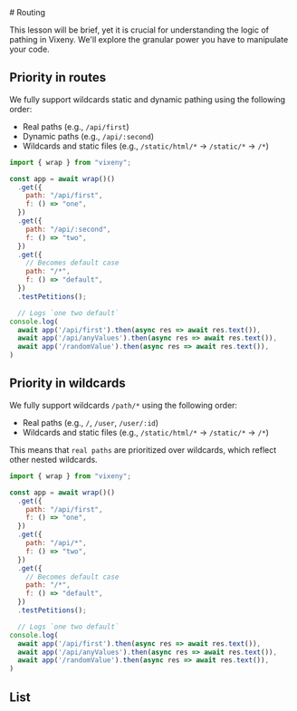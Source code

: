<script>

 import ListOfComponents from '$lib/components/listofEssential.svelte';
import Prisma from '$lib/components/Prisma.md';

</script>
<Prisma />
# Routing

This lesson will be brief, yet it is crucial for understanding the logic of
pathing in Vixeny. We'll explore the granular power you have to manipulate your
code.

## Priority in routes

<object type="image/svg+xml" data="/d2/routes.svg"></object>

We fully support wildcards static and dynamic pathing using the following order:

- Real paths (e.g., `/api/first`)
- Dynamic paths (e.g., `/api/:second`)
- Wildcards and static files (e.g., `/static/html/*` -> `/static/*` -> `/*`)

```js
import { wrap } from "vixeny";

const app = await wrap()()
  .get({
    path: "/api/first",
    f: () => "one",
  })
  .get({
    path: "/api/:second",
    f: () => "two",
  })
  .get({
    // Becomes default case
    path: "/*",
    f: () => "default",
  })
  .testPetitions();

  // Logs `one two default`
console.log(
  await app('/api/first').then(async res => await res.text()),
  await app('/api/anyValues').then(async res => await res.text()),
  await app('/randomValue').then(async res => await res.text()),
)
```


## Priority in wildcards

<object type="image/svg+xml" data="/d2/wildcard.svg"></object>

We fully support wildcards `/path/*` using the following order:

- Real paths (e.g., `/`, `/user`, `/user/:id`)
- Wildcards and static files (e.g., `/static/html/*` -> `/static/*` -> `/*`)

This means that `real paths` are prioritized over wildcards, which reflect other
nested wildcards.

```js
import { wrap } from "vixeny";

const app = await wrap()()
  .get({
    path: "/api/first",
    f: () => "one",
  })
  .get({
    path: "/api/*",
    f: () => "two",
  })
  .get({
    // Becomes default case
    path: "/*",
    f: () => "default",
  })
  .testPetitions();

  // Logs `one two default`
console.log(
  await app('/api/first').then(async res => await res.text()),
  await app('/api/anyValues').then(async res => await res.text()),
  await app('/randomValue').then(async res => await res.text()),
)
```
## List

<ListOfComponents />


